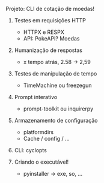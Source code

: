 Projeto: CLI de cotação de moedas!

1. Testes em requisições HTTP
   - HTTPX e RESPX
   - API: PokeAPI? Moedas

2. Humanização de respostas
   - x tempo atrás, 2.58 -> 2,59

3. Testes de manipulação de tempo
   - TimeMachine ou freezegun

4. Prompt interativo
   - prompt-toolkit ou inquirerpy
   
5. Armazenamento de configuração
   - platformdirs
   - Cache / config / ...
   
6. CLI: cyclopts

7. Criando o executável!
   - pyinstaller -> exe, so, ...
